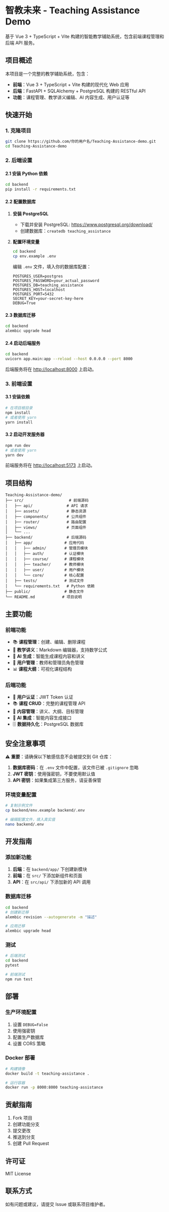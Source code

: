 # 智教未来 - Teaching Assistance Demo

基于 Vue 3 + TypeScript + Vite 构建的智能教学辅助系统，包含前端课程管理和后端 API 服务。

## 项目概述

本项目是一个完整的教学辅助系统，包含：

- **前端**：Vue 3 + TypeScript + Vite 构建的现代化 Web 应用
- **后端**：FastAPI + SQLAlchemy + PostgreSQL 构建的 RESTful API
- **功能**：课程管理、教学讲义编辑、AI 内容生成、用户认证等

## 快速开始

### 1. 克隆项目

```bash
git clone https://github.com/你的用户名/Teaching-Assistance-demo.git
cd Teaching-Assistance-demo
```

### 2. 后端设置

#### 2.1 安装 Python 依赖

```bash
cd backend
pip install -r requirements.txt
```

#### 2.2 配置数据库

1. **安装 PostgreSQL**
   - 下载并安装 PostgreSQL: https://www.postgresql.org/download/
   - 创建数据库：`createdb teaching_assistance`

2. **配置环境变量**
   ```bash
   cd backend
   cp env.example .env
   ```
   
   编辑 `.env` 文件，填入你的数据库配置：
   ```env
   POSTGRES_USER=postgres
   POSTGRES_PASSWORD=your_actual_password
   POSTGRES_DB=teaching_assistance
   POSTGRES_HOST=localhost
   POSTGRES_PORT=5432
   SECRET_KEY=your-secret-key-here
   DEBUG=True
   ```

#### 2.3 数据库迁移

```bash
cd backend
alembic upgrade head
```

#### 2.4 启动后端服务

```bash
cd backend
uvicorn app.main:app --reload --host 0.0.0.0 --port 8000
```

后端服务将在 [http://localhost:8000](http://localhost:8000) 上启动。

### 3. 前端设置

#### 3.1 安装依赖

```bash
# 在项目根目录
npm install
# 或者使用 yarn
yarn install
```

#### 3.2 启动开发服务器

```bash
npm run dev
# 或者使用 yarn
yarn dev
```

前端服务将在 [http://localhost:5173](http://localhost:5173) 上启动。

## 项目结构

```
Teaching-Assistance-demo/
├── src/                    # 前端源码
│   ├── api/               # API 请求
│   ├── assets/            # 静态资源
│   ├── components/        # 公共组件
│   ├── router/            # 路由配置
│   ├── views/             # 页面组件
│   └── ...
├── backend/               # 后端源码
│   ├── app/              # 应用代码
│   │   ├── admin/        # 管理员模块
│   │   ├── auth/         # 认证模块
│   │   ├── course/       # 课程模块
│   │   ├── teacher/      # 教师模块
│   │   ├── user/         # 用户模块
│   │   └── core/         # 核心配置
│   ├── tests/            # 测试文件
│   └── requirements.txt   # Python 依赖
├── public/               # 静态文件
└── README.md            # 项目说明
```

## 主要功能

### 前端功能
- 📚 **课程管理**：创建、编辑、删除课程
- 📝 **教学讲义**：Markdown 编辑器，支持数学公式
- 🤖 **AI 生成**：智能生成课程内容和讲义
- 👥 **用户管理**：教师和管理员角色管理
- 📊 **课程大纲**：可视化课程结构

### 后端功能
- 🔐 **用户认证**：JWT Token 认证
- 📚 **课程 CRUD**：完整的课程管理 API
- 📝 **内容管理**：讲义、大纲、目标管理
- 🤖 **AI 集成**：智能内容生成接口
- 🗄️ **数据持久化**：PostgreSQL 数据库

## 安全注意事项

⚠️ **重要**：请确保以下敏感信息不会被提交到 Git 仓库：

1. **数据库密码**：在 `.env` 文件中配置，该文件已被 `.gitignore` 忽略
2. **JWT 密钥**：使用强密钥，不要使用默认值
3. **API 密钥**：如果集成第三方服务，请妥善保管

### 环境变量配置

```bash
# 复制示例文件
cp backend/env.example backend/.env

# 编辑配置文件，填入真实值
nano backend/.env
```

## 开发指南

### 添加新功能

1. **后端**：在 `backend/app/` 下创建新模块
2. **前端**：在 `src/` 下添加新组件和页面
3. **API**：在 `src/api/` 下添加新的 API 调用

### 数据库迁移

```bash
cd backend
# 创建新迁移
alembic revision --autogenerate -m "描述"

# 应用迁移
alembic upgrade head
```

### 测试

```bash
# 后端测试
cd backend
pytest

# 前端测试
npm run test
```

## 部署

### 生产环境配置

1. 设置 `DEBUG=False`
2. 使用强密钥
3. 配置生产数据库
4. 设置 CORS 策略

### Docker 部署

```bash
# 构建镜像
docker build -t teaching-assistance .

# 运行容器
docker run -p 8000:8000 teaching-assistance
```

## 贡献指南

1. Fork 项目
2. 创建功能分支
3. 提交更改
4. 推送到分支
5. 创建 Pull Request

## 许可证

MIT License

## 联系方式

如有问题或建议，请提交 Issue 或联系项目维护者。
